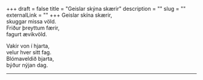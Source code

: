 +++
draft = false
title = "Geislar skýna skærir"
description = ""
slug = ""
externalLink = ""
+++
Geislar skína skærir,  
skuggar missa völd.  
Friður þreyttum færir,  
fagurt ævikvöld.  

Vakir von í hjarta,  
velur hver sitt fag.  
Blómaveldið bjarta,  
býður nýjan dag.  

- - - -
